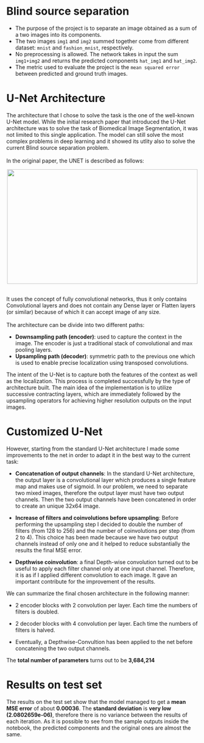 # Blind source separation
- The purpose of the project is to separate an image obtained as a sum of a two images into its components. 
- The two images `img1` and `img2` summed together come from different dataset: `mnist` and `fashion_mnist`, respectively.
- No preprocessing is allowed. The network takes in input the sum `img1+img2` and returns the predicted components `hat_img1` and `hat_img2`. 
- The metric used to evaluate the project is the `mean squared error` between predicted and ground truth images.

# U-Net Architecture 
The architecture that I chose to solve the task is the one of the well-known U-Net model. While the initial research paper that introduced the U-Net architecture was to solve the task of Biomedical Image Segmentation, it was not limited to this single application. The model can still solve the most complex problems in deep learning and it showed its utlity also to solve the current Blind source separation problem. 
<br>  
In the original paper, the UNET is described as follows:  
<div align ='center'><img src="https://lmb.informatik.uni-freiburg.de/people/ronneber/u-net/u-net-architecture.png" width="500" height="300"/></div>
<br>

It uses the concept of fully convolutional networks, thus it only contains Convolutional layers and does not contain any Dense layer or Flatten layers (or similar) because of which it can accept image of any size.
<br>  
The architecture can be divide into two different paths:
- **Downsampling path (encoder)**: used to capture the context in the image. The encoder is just a traditional stack of convolutional and max pooling layers. 
- **Upsampling path (decoder)**: symmetric path to the previous one which is used to enable precise localization using transposed convolutions. 


The intent of the U-Net is to capture both the features of the context as well as the localization. This process is completed successfully by the type of architecture built. The main idea of the implementation is to utilize successive contracting layers, which are immediately followed by the upsampling operators for achieving higher resolution outputs on the input images. 

# Customized U-Net

However, starting from the standard U-Net architecture I made some improvements to the net in order to adapt it in the best way to the current task:

- **Concatenation of output channels**: In the standard U-Net architecture, the output layer is a convolutional layer which produces a single feature map and makes use of sigmoid. In our problem, we need to separate two mixed images, therefore the output layer must have two output channels. Then the two output channels have been concatened in order to create an unique 32x64 image.

- **Increase of filters and coinvolutions before upsampling**: Before performing the upsampling step I decided to double the number of filters (from 128 to 256) and the number of coinvolutions per step (from 2 to 4). This choice has been made because we have two output channels instead of only one and it helped to reduce substantially the results the final MSE error.

- **Depthwise coinvolution**: a final Depth-wise convolution turned out to be useful to apply each filter channel only at one input channel. Therefore, it is as if I applied different convolution to each image. It gave an important contribute for the improvement of  the results.

We can summarize the final chosen architecture in the following manner:
- 2 encoder blocks with 2 convolution per layer. Each time the numbers of filters is doubled.

- 2 decoder blocks with 4 convolution per layer. Each time the numbers of filters is halved.

- Eventually, a Depthwise-Convultion has been applied to the net before concatening the two output channels.

The **total number of parameters** turns out to be **3,684,214**

# Results on test set
The results on the test set show that the model managed to get a **mean MSE error** of about **0.00036**. The **standard deviation** is **very low (2.0802659e-06)**, therefore there is no variance between the results of each iteration. As it is possible to see from the sample outputs inside the notebook, the predicted components and the original ones are almost the same. 
